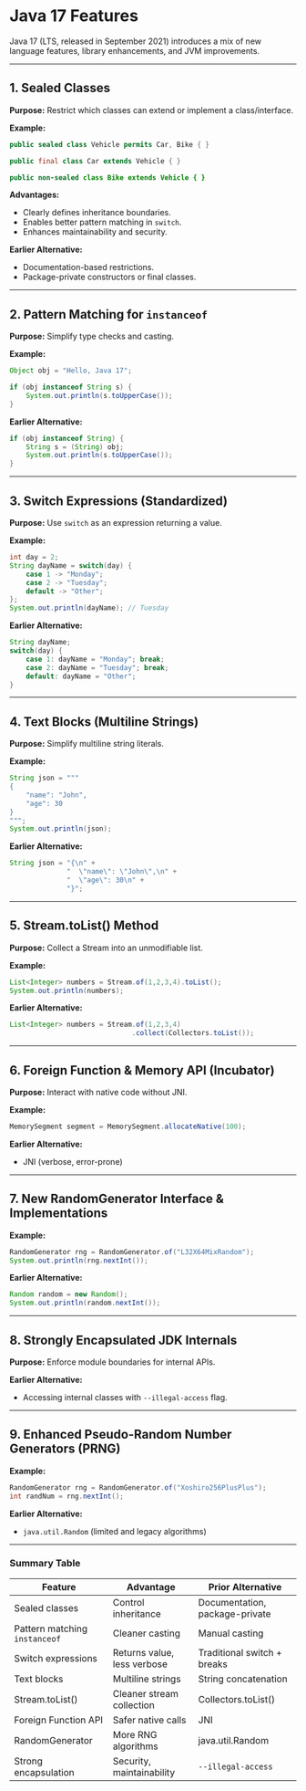 # Java 17 Features

Java 17 (LTS, released in September 2021) introduces a mix of new language features, library enhancements, and JVM improvements.

---

## 1. Sealed Classes

**Purpose:** Restrict which classes can extend or implement a class/interface.

**Example:**

```java
public sealed class Vehicle permits Car, Bike { }

public final class Car extends Vehicle { }

public non-sealed class Bike extends Vehicle { }
```

**Advantages:**

* Clearly defines inheritance boundaries.
* Enables better pattern matching in `switch`.
* Enhances maintainability and security.

**Earlier Alternative:**

* Documentation-based restrictions.
* Package-private constructors or final classes.

---

## 2. Pattern Matching for `instanceof`

**Purpose:** Simplify type checks and casting.

**Example:**

```java
Object obj = "Hello, Java 17";

if (obj instanceof String s) {
    System.out.println(s.toUpperCase());
}
```

**Earlier Alternative:**

```java
if (obj instanceof String) {
    String s = (String) obj;
    System.out.println(s.toUpperCase());
}
```

---

## 3. Switch Expressions (Standardized)

**Purpose:** Use `switch` as an expression returning a value.

**Example:**

```java
int day = 2;
String dayName = switch(day) {
    case 1 -> "Monday";
    case 2 -> "Tuesday";
    default -> "Other";
};
System.out.println(dayName); // Tuesday
```

**Earlier Alternative:**

```java
String dayName;
switch(day) {
    case 1: dayName = "Monday"; break;
    case 2: dayName = "Tuesday"; break;
    default: dayName = "Other";
}
```

---

## 4. Text Blocks (Multiline Strings)

**Purpose:** Simplify multiline string literals.

**Example:**

```java
String json = """
{
    "name": "John",
    "age": 30
}
""";
System.out.println(json);
```

**Earlier Alternative:**

```java
String json = "{\n" +
              "  \"name\": \"John\",\n" +
              "  \"age\": 30\n" +
              "}";
```

---

## 5. Stream.toList() Method

**Purpose:** Collect a Stream into an unmodifiable list.

**Example:**

```java
List<Integer> numbers = Stream.of(1,2,3,4).toList();
System.out.println(numbers);
```

**Earlier Alternative:**

```java
List<Integer> numbers = Stream.of(1,2,3,4)
                              .collect(Collectors.toList());
```

---

## 6. Foreign Function & Memory API (Incubator)

**Purpose:** Interact with native code without JNI.

**Example:**

```java
MemorySegment segment = MemorySegment.allocateNative(100);
```

**Earlier Alternative:**

* JNI (verbose, error-prone)

---

## 7. New RandomGenerator Interface & Implementations

**Example:**

```java
RandomGenerator rng = RandomGenerator.of("L32X64MixRandom");
System.out.println(rng.nextInt());
```

**Earlier Alternative:**

```java
Random random = new Random();
System.out.println(random.nextInt());
```

---

## 8. Strongly Encapsulated JDK Internals

**Purpose:** Enforce module boundaries for internal APIs.

**Earlier Alternative:**

* Accessing internal classes with `--illegal-access` flag.

---

## 9. Enhanced Pseudo-Random Number Generators (PRNG)

**Example:**

```java
RandomGenerator rng = RandomGenerator.of("Xoshiro256PlusPlus");
int randNum = rng.nextInt();
```

**Earlier Alternative:**

* `java.util.Random` (limited and legacy algorithms)

---

### Summary Table

| Feature                       | Advantage                   | Prior Alternative              |
| ----------------------------- | --------------------------- | ------------------------------ |
| Sealed classes                | Control inheritance         | Documentation, package-private |
| Pattern matching `instanceof` | Cleaner casting             | Manual casting                 |
| Switch expressions            | Returns value, less verbose | Traditional switch + breaks    |
| Text blocks                   | Multiline strings           | String concatenation           |
| Stream.toList()               | Cleaner stream collection   | Collectors.toList()            |
| Foreign Function API          | Safer native calls          | JNI                            |
| RandomGenerator               | More RNG algorithms         | java.util.Random               |
| Strong encapsulation          | Security, maintainability   | `--illegal-access`             |
